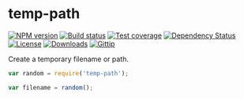 
# temp-path

[![NPM version][npm-image]][npm-url]
[![Build status][travis-image]][travis-url]
[![Test coverage][coveralls-image]][coveralls-url]
[![Dependency Status][david-image]][david-url]
[![License][license-image]][license-url]
[![Downloads][downloads-image]][downloads-url]
[![Gittip][gittip-image]][gittip-url]

Create a temporary filename or path.

```js
var random = require('temp-path');

var filename = random();
```

[gitter-image]: https://badges.gitter.im/fs-utils/temp-path.png
[gitter-url]: https://gitter.im/fs-utils/temp-path
[npm-image]: https://img.shields.io/npm/v/temp-path.svg?style=flat-square
[npm-url]: https://npmjs.org/package/temp-path
[github-tag]: http://img.shields.io/github/tag/fs-utils/temp-path.svg?style=flat-square
[github-url]: https://github.com/fs-utils/temp-path/tags
[travis-image]: https://img.shields.io/travis/fs-utils/temp-path.svg?style=flat-square
[travis-url]: https://travis-ci.org/fs-utils/temp-path
[coveralls-image]: https://img.shields.io/coveralls/fs-utils/temp-path.svg?style=flat-square
[coveralls-url]: https://coveralls.io/r/fs-utils/temp-path
[david-image]: http://img.shields.io/david/fs-utils/temp-path.svg?style=flat-square
[david-url]: https://david-dm.org/fs-utils/temp-path
[license-image]: http://img.shields.io/npm/l/temp-path.svg?style=flat-square
[license-url]: LICENSE
[downloads-image]: http://img.shields.io/npm/dm/temp-path.svg?style=flat-square
[downloads-url]: https://npmjs.org/package/temp-path
[gittip-image]: https://img.shields.io/gratipay/jonathanong.svg?style=flat-square
[gittip-url]: https://gratipay.com/jonathanong/
